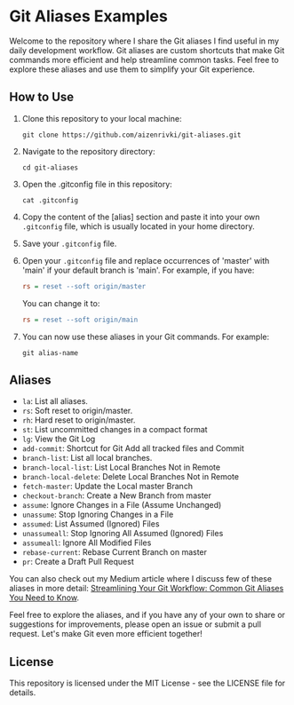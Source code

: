 # Git Aliases Examples

Welcome to the repository where I share the Git aliases I find useful in my daily development workflow. Git aliases are custom shortcuts that make Git commands more efficient and help streamline common tasks. Feel free to explore these aliases and use them to simplify your Git experience.

## How to Use

1. Clone this repository to your local machine:

   ```shell
   git clone https://github.com/aizenrivki/git-aliases.git
   ```

2. Navigate to the repository directory:

   ```shell
   cd git-aliases
   ```

3. Open the .gitconfig file in this repository:

   ```shell
   cat .gitconfig
   ```

4. Copy the content of the [alias] section and paste it into your own `.gitconfig` file, which is usually located in your home directory.

5. Save your `.gitconfig` file.
6. Open your `.gitconfig` file and replace occurrences of 'master' with 'main' if your default branch is 'main'. For example, if you have:

   ```ini
   rs = reset --soft origin/master
   ```

    You can change it to:

    ```ini
    rs = reset --soft origin/main
    ```

7. You can now use these aliases in your Git commands. For example:

   ```shell
   git alias-name
   ```

## Aliases

- `la`: List all aliases.
- `rs`: Soft reset to origin/master.
- `rh`: Hard reset to origin/master.
- `st`: List uncommitted changes in a compact format
- `lg`: View the Git Log
- `add-commit`: Shortcut for Git Add all tracked files and Commit
- `branch-list`: List all local branches.
- `branch-local-list`: List Local Branches Not in Remote
- `branch-local-delete`: Delete Local Branches Not in Remote
- `fetch-master`: Update the Local master Branch
- `checkout-branch`: Create a New Branch from master
- `assume`: Ignore Changes in a File (Assume Unchanged)
- `unassume`: Stop Ignoring Changes in a File
- `assumed`: List Assumed (Ignored) Files
- `unassumeall`: Stop Ignoring All Assumed (Ignored) Files
- `assumeall`: Ignore All Modified Files
- `rebase-current`: Rebase Current Branch on master
- `pr`: Create a Draft Pull Request

You can also check out my Medium article where I discuss few of these aliases in more detail: [Streamlining Your Git Workflow: Common Git Aliases You Need to Know](https://medium.com/@rivkiaizen/streamlining-your-git-workflow-common-git-aliases-you-need-to-know-e6411573fade).

Feel free to explore the aliases, and if you have any of your own to share or suggestions for improvements, please open an issue or submit a pull request. Let's make Git even more efficient together!

## License

This repository is licensed under the MIT License - see the LICENSE file for details.
